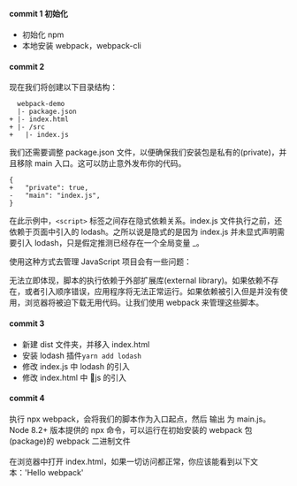 #### commit 1 初始化

* 初始化 npm
* 本地安装 webpack，webpack-cli

#### commit 2

现在我们将创建以下目录结构：

```
  webpack-demo
  |- package.json
+ |- index.html
+ |- /src
+   |- index.js
```

我们还需要调整 package.json 文件，以便确保我们安装包是私有的(private)，并且移除 main 入口。这可以防止意外发布你的代码。

```
{
+   "private": true,
-   "main": "index.js",
}
```

在此示例中，`<script>` 标签之间存在隐式依赖关系。index.js 文件执行之前，还依赖于页面中引入的 lodash。之所以说是隐式的是因为 index.js 并未显式声明需要引入 lodash，只是假定推测已经存在一个全局变量 \_。

使用这种方式去管理 JavaScript 项目会有一些问题：

无法立即体现，脚本的执行依赖于外部扩展库(external library)。如果依赖不存在，或者引入顺序错误，应用程序将无法正常运行。如果依赖被引入但是并没有使用，浏览器将被迫下载无用代码。让我们使用 webpack 来管理这些脚本。

#### commit 3

* 新建 dist 文件夹，并移入 index.html
* 安装 lodash 插件`yarn add lodash`
* 修改 index.js 中 lodash 的引入
* 修改 index.html 中 js 的引入

#### commit 4

执行 npx webpack，会将我们的脚本作为入口起点，然后 输出 为 main.js。Node 8.2+ 版本提供的 npx 命令，可以运行在初始安装的 webpack 包(package)的 webpack 二进制文件<br><br>
在浏览器中打开 index.html，如果一切访问都正常，你应该能看到以下文本：'Hello webpack'
